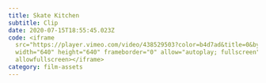 ```yaml
---
title: Skate Kitchen
subtitle: Clip
date: 2020-07-15T18:55:45.023Z
code: <iframe
  src="https://player.vimeo.com/video/438529503?color=b4d7ad&title=0&byline=0&portrait=0"
  width="640" height="640" frameborder="0" allow="autoplay; fullscreen"
  allowfullscreen></iframe>
category: film-assets
---
```

